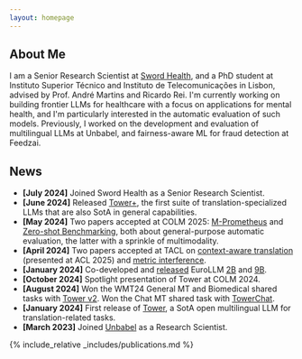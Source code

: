 ```yaml
---
layout: homepage
---
```


## About Me

I am a Senior Research Scientist at [Sword Health](https://swordhealth.com/), and a PhD student at Instituto Superior Técnico and Instituto de Telecomunicações in Lisbon, advised by Prof. André Martins and Ricardo Rei. 
I'm currently working on building frontier LLMs for healthcare with a focus on applications for mental health, and I'm particularly interested in the automatic evaluation of such models.
Previously, I worked on the development and evaluation of multilingual LLMs at Unbabel, and fairness-aware ML for fraud detection at Feedzai.

## News

- **[July 2024]** Joined Sword Health as a Senior Research Scientist.
- **[June 2024]** Released [Tower+](https://huggingface.co/collections/Unbabel/tower-plus-6846ca452a10c0905dc03c0f), the first suite of translation-specialized LLMs that are also SotA in general capabilities. 
- **[May 2024]** Two papers accepted at COLM 2025: [M-Prometheus](https://huggingface.co/collections/Unbabel/m-prometheus-67f3b17e6409b2550b698822) and [Zero-shot Benchmarking](https://arxiv.org/abs/2504.01001), both about general-purpose automatic evaluation, the latter with a sprinkle of multimodality.
- **[April 2024]** Two papers accepted at TACL on [context-aware translation](https://arxiv.org/pdf/2412.04205) (presented at ACL 2025) and [metric interference](https://arxiv.org/pdf/2503.08327?).
- **[January 2024]** Co-developed and [released](https://huggingface.co/collections/utter-project/eurollm-66b2bd5402f755e41c5d9c6d) EuroLLM [2B](https://arxiv.org/abs/2409.16235) and [9B](https://arxiv.org/pdf/2506.04079?).
- **[October 2024]** Spotlight presentation of Tower at COLM 2024.
- **[August 2024]** Won the WMT24 General MT and Biomedical shared tasks with [Tower v2](https://aclanthology.org/2024.wmt-1.12/). Won the Chat MT shared task with [TowerChat](https://aclanthology.org/2024.wmt-1.100.pdf).
- **[January 2024]** First release of [Tower](https://huggingface.co/collections/Unbabel/tower-659eaedfe36e6dd29eb1805c), a SotA open multilingual LLM for translation-related tasks.
- **[March 2023]** Joined [Unbabel](https://unbabel.com/) as a Research Scientist.

{% include_relative _includes/publications.md %}
